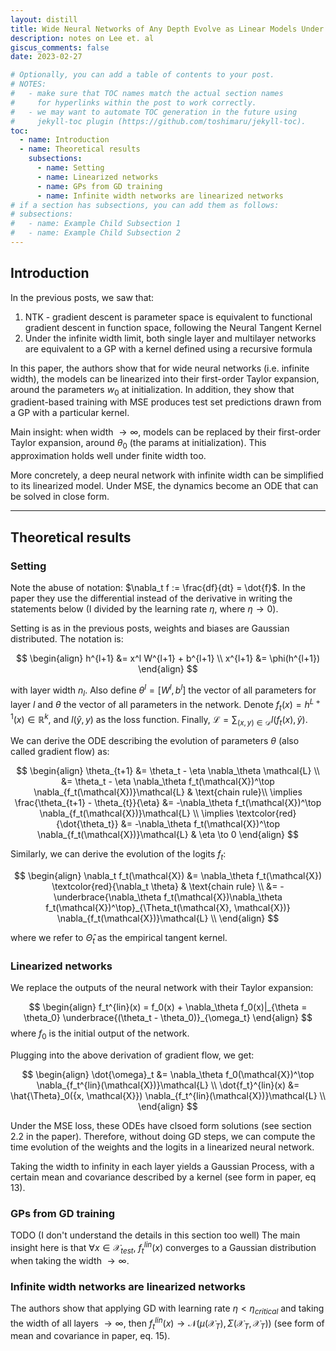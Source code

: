 ```yaml
---
layout: distill
title: Wide Neural Networks of Any Depth Evolve as Linear Models Under Gradient Descent
description: notes on Lee et. al
giscus_comments: false
date: 2023-02-27

# Optionally, you can add a table of contents to your post.
# NOTES:
#   - make sure that TOC names match the actual section names
#     for hyperlinks within the post to work correctly.
#   - we may want to automate TOC generation in the future using
#     jekyll-toc plugin (https://github.com/toshimaru/jekyll-toc).
toc:
  - name: Introduction
  - name: Theoretical results
    subsections:
      - name: Setting
      - name: Linearized networks
      - name: GPs from GD training
      - name: Infinite width networks are linearized networks
# if a section has subsections, you can add them as follows:
# subsections:
#   - name: Example Child Subsection 1
#   - name: Example Child Subsection 2
---
```


## Introduction

In the previous posts, we saw that:
1) NTK - gradient descent is parameter space is equivalent to functional gradient descent in function space, following the Neural Tangent Kernel
2) Under the infinite width limit, both single layer and multilayer networks are equivalent to a GP with a kernel defined using a recursive formula

In this paper, the authors show that for wide neural networks (i.e. infinite width), the models can be linearized into their first-order Taylor expansion, around the parameters $w_0$ at initialization. In addition, they show that gradient-based training with MSE produces test set predictions drawn from a GP with a particular kernel.

Main insight: when width $\to \infty$, models can be replaced by their first-order Taylor expansion, around $\theta_0$ (the params at initialization).  This approximation holds well under finite width too.

More concretely, a deep neural network with infinite width can be simplified to its linearized model. Under MSE, the dynamics become an ODE that can be solved in close form.

***

## Theoretical results

### Setting

Note the abuse of notation: $\nabla_t f := \frac{df}{dt} = \dot{f}$. In the paper they use the differential instead of the derivative in writing the statements below (I divided by the learning rate $\eta$, where $\eta \to 0$).

Setting is as in the previous posts, weights and biases are Gaussian distributed. The notation is:

$$
\begin{align}
h^{l+1} &= x^l W^{l+1} + b^{l+1} \\
x^{l+1} &= \phi(h^{l+1})
\end{align}
$$

with layer width $n_l$. Also define $\theta^l = [W^l, b^l]$ the vector of all parameters for layer $l$ and $\theta$ the vector of all parameters in the network. Denote $f_t(x) = h^{L+1}(x) \in \mathbb{R}^k$, and $l(\hat{y}, y)$ as the loss function. Finally, $\mathcal{L} = \sum_{(x, y) \in \mathcal{D}} l(f_t(x), \hat{y})$.

We can derive the ODE describing the evolution of parameters $\theta$ (also called gradient flow) as:

$$
\begin{align}
\theta_{t+1} &= \theta_t - \eta \nabla_\theta \mathcal{L} \\
&= \theta_t - \eta \nabla_\theta f_t(\mathcal{X})^\top \nabla_{f_t(\mathcal{X})}\mathcal{L} & \text{chain rule}\\
\implies \frac{\theta_{t+1} - \theta_{t}}{\eta} &= -\nabla_\theta f_t(\mathcal{X})^\top \nabla_{f_t(\mathcal{X})}\mathcal{L} \\
\implies \textcolor{red}{\dot{\theta_t}} &= -\nabla_\theta f_t(\mathcal{X})^\top \nabla_{f_t(\mathcal{X})}\mathcal{L} & \eta \to 0 
\end{align}
$$

Similarly, we can derive the evolution of the logits $f_t$:

$$
\begin{align}
\nabla_t f_t(\mathcal{X}) &= \nabla_\theta f_t(\mathcal{X}) \textcolor{red}{\nabla_t \theta} & \text{chain rule} \\
&= -\underbrace{\nabla_\theta f_t(\mathcal{X})\nabla_\theta f_t(\mathcal{X})^\top}_{\Theta_t(\mathcal{X}, \mathcal{X})} \nabla_{f_t(\mathcal{X})}\mathcal{L} \\
\end{align}
$$

where we refer to $\hat{\Theta}_t$ as the empirical tangent kernel.

### Linearized networks

We replace the outputs of the neural network with their Taylor expansion:

$$ 
\begin{align} 
f_t^{lin}(x) = f_0(x) + \nabla_\theta f_0(x)|_{\theta = \theta_0} \underbrace{(\theta_t - \theta_0)}_{\omega_t}
\end{align} 
$$ 
where $f_0$ is the initial output of the network.

Plugging into the above derivation of gradient flow, we get:

$$ 
\begin{align} 
\dot{\omega}_t &= \nabla_\theta f_0(\mathcal{X})^\top \nabla_{f_t^{lin}(\mathcal{X})}\mathcal{L} \\
\dot{f_t}^{lin}(x) &= \hat{\Theta}_0({x, \mathcal{X}}) \nabla_{f_t^{lin}(\mathcal{X})}\mathcal{L} \\
\end{align} 
$$ 

Under the MSE loss, these ODEs have clsoed form solutions (see section 2.2 in the paper). Therefore, without doing GD steps, we can compute the time evolution of the weights and the logits in a linearized neural network.

Taking the width to infinity in each layer yields a Gaussian Process, with a certain mean and covariance described by a kernel (see form in paper, eq 13).

### GPs from GD training

TODO (I don't understand the details in this section too well)
The main insight here is that $\forall x \in \mathcal{X}_{test}$, $f_t^{lin}(x)$ converges to a Gaussian distribution when taking the width $\to \infty$. 

### Infinite width networks are linearized networks

The authors show that applying GD with learning rate $\eta < \eta_{critical}$ and taking the width of all layers $\to \infty$, then $f_t^{lin}(x) \to \mathcal{N}(\mu(\mathcal{X}_T), \Sigma(\mathcal{X}_T, \mathcal{X}_T))$ (see form of mean and covariance in paper, eq. 15).